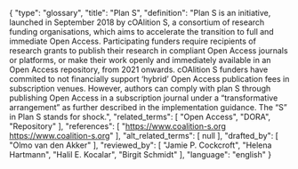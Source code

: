 {
    "type": "glossary",
    "title": "Plan S",
    "definition": "Plan S is an initiative, launched in September 2018 by cOAlition S, a consortium of research funding organisations, which aims to accelerate the transition to full and immediate Open Access. Participating funders require recipients of research grants to publish their research in compliant Open Access journals or platforms, or make their work openly and immediately available in an Open Access repository, from 2021 onwards. cOAlition S funders have commited to not financially support ‘hybrid’ Open Access publication fees in subscription venues. However, authors can comply with plan S through publishing Open Access in a subscription journal under a “transformative arrangement” as further described in the implementation guidance. The “S” in Plan S stands for shock.",
    "related_terms": [
        "Open Access",
        "DORA",
        "Repository"
    ],
    "references": [
        "https://www.coalition-s.org https://www.coalition-s.org"
    ],
    "alt_related_terms": [
        null
    ],
    "drafted_by": [
        "Olmo van den Akker"
    ],
    "reviewed_by": [
        "Jamie P. Cockcroft",
        "Helena Hartmann",
        "Halil E. Kocalar",
        "Birgit Schmidt"
    ],
    "language": "english"
}
